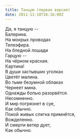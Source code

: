```yaml
---
title: Танцую (первая версия)
date: 2011-11-18T16:16:00Z
---
```


Да, я танцую --<br />
Балерина.<br />
На мокрых проводах<br />
Телеэфира.<br />
На бледной лошади<br />
Гарцую --<br />
На чёрном красная.<br />
Картина!<br />
В души застывших уголках<br />
Цветёт малина.<br />
Во тьме безумной облаках<br />
Чернеет мина.<br />
Однажды болью разорвётся.<br />
Несомненно.<br />
И мир погрязнет в суе,<br />
Как обычно.<br />
Покой живых слегка примнётся,<br />
Вожделенно.<br />
И смерти ветер дует,<br />
Как обычно.<br />
<br />